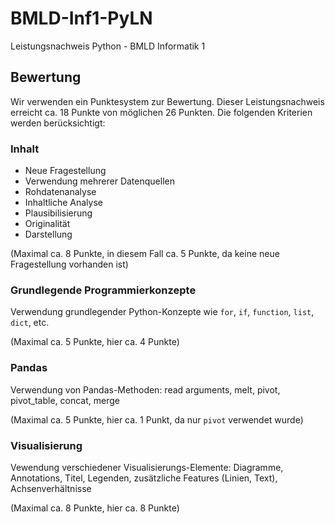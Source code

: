 # BMLD-Inf1-PyLN
Leistungsnachweis Python - BMLD Informatik 1 

## Bewertung 

Wir verwenden ein Punktesystem zur Bewertung. Dieser Leistungsnachweis erreicht ca. 18 Punkte von möglichen 26 Punkten. Die folgenden Kriterien werden berücksichtigt:

### Inhalt

- Neue Fragestellung
- Verwendung mehrerer Datenquellen
- Rohdatenanalyse 
- Inhaltliche Analyse 
- Plausibilisierung 
- Originalität 
- Darstellung 

(Maximal ca. 8 Punkte, in diesem Fall ca. 5 Punkte, da keine neue Fragestellung vorhanden ist)

### Grundlegende Programmierkonzepte 

Verwendung grundlegender Python-Konzepte wie `for`, `if`, `function`, `list`, `dict`, etc.

(Maximal ca. 5 Punkte, hier ca. 4 Punkte)

### Pandas

Verwendung von Pandas-Methoden: read arguments, melt, pivot, pivot_table, concat, merge 

(Maximal ca. 5 Punkte, hier ca. 1 Punkt, da nur `pivot` verwendet wurde)

### Visualisierung

Vewendung verschiedener Visualisierungs-Elemente: Diagramme, Annotations, Titel, Legenden, zusätzliche Features (Linien, Text), Achsenverhältnisse 

(Maximal ca. 8 Punkte, hier ca. 8 Punkte)

